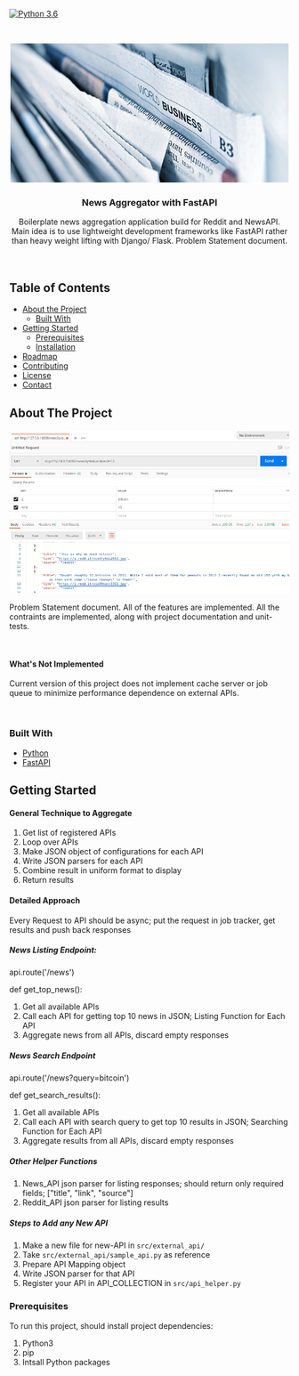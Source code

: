 [![Python 3.6](https://img.shields.io/badge/python-3.6-blue.svg)](https://www.python.org/downloads/release/python-360/)


<!-- PROJECT LOGO -->
<br />
<p align="center">
    <img src="reports/new-aggregation.jpg" alt="Logo" width="500" height="250">
  </a>

  <h3 align="center">News Aggregator with FastAPI</h3>

  <p align="center">
    Boilerplate news aggregation application build for Reddit and NewsAPI. Main idea is to use lightweight development frameworks like FastAPI rather than heavy weight lifting with Django/ Flask. Problem Statement</a> document.
    <br />
    <br />
    <br />
  </p>
</p>



<!-- TABLE OF CONTENTS -->
## Table of Contents

* [About the Project](#about-the-project)
  * [Built With](#built-with)
* [Getting Started](#getting-started)
  * [Prerequisites](#prerequisites)
  * [Installation](#installation)
* [Roadmap](#roadmap)
* [Contributing](#contributing)
* [License](#license)
* [Contact](#contact)



<!-- ABOUT THE PROJECT -->
## About The Project

[![Product Name Screen Shot][product-screenshot]](#about-the-project)


Problem Statement</a> document. All of the features are implemented. All the contraints are implemented, along with project documentation and unit-tests.

<br>


#### What's Not Implemented
Current version of this project does not implement cache server or job queue to minimize performance dependence on external APIs.


<br>

### Built With

* [Python](http://python.org/)
* [FastAPI](https://fastapi.tiangolo.com/)



<!-- GETTING STARTED -->
## Getting Started

#### General Technique to Aggregate

1. Get list of registered APIs
2. Loop over APIs
3. Make JSON object of configurations for each API
4. Write JSON parsers for each API
5. Combine result in uniform format to display
6. Return results



#### Detailed Approach

Every Request to API should be async; put the request in job tracker, get results and push back responses

##### News Listing Endpoint:
api.route('/news')

def get_top_news():
  1. Get all available APIs
  2. Call each API for getting top 10 news in JSON; Listing Function for Each API
  3. Aggregate news from all APIs, discard empty responses
       

##### News Search Endpoint
api.route('/news?query=bitcoin')

def get_search_results():
  1. Get all available APIs
  2. Call each API with search query to get top 10 results in JSON; Searching Function for Each API
  3. Aggregate results from all APIs, discard empty responses


##### Other Helper Functions
  1. News_API json parser for listing responses; 
    should return only required fields; ["title",  "link", "source"]
  2. Reddit_API json parser for listing results


##### Steps to Add any New API
  1. Make a new file for new-API in ```src/external_api/```
  2. Take ```src/external_api/sample_api.py``` as reference
  3. Prepare API Mapping object
  4. Write JSON parser for that API
  5. Register your API in API_COLLECTION in ```src/api_helper.py```


### Prerequisites

To run this project, should install project dependencies:

1. Python3
2. pip
3. Intsall Python packages


<br>

<!-- Product Screenshot -->
[product-screenshot]: reports/news_aggregator_ss.png
